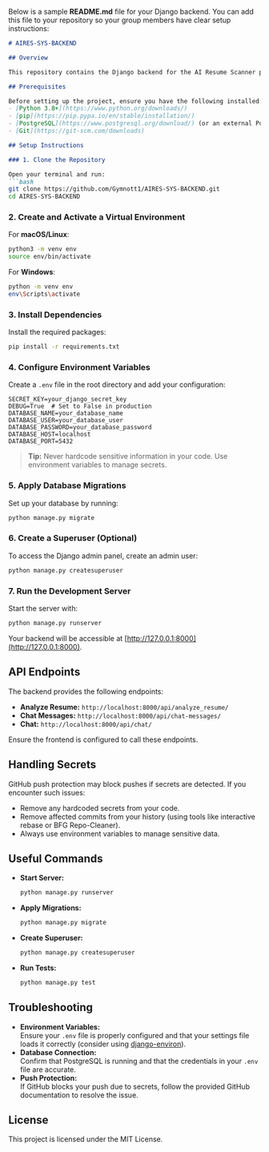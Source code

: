 Below is a sample **README.md** file for your Django backend. You can add this file to your repository so your group members have clear setup instructions:

```markdown
# AIRES-SYS-BACKEND

## Overview

This repository contains the Django backend for the AI Resume Scanner project. The backend handles API endpoints for resume analysis and chat functionality. It connects to a PostgreSQL database and is built with Django.

## Prerequisites

Before setting up the project, ensure you have the following installed:
- [Python 3.8+](https://www.python.org/downloads/)
- [pip](https://pip.pypa.io/en/stable/installation/)
- [PostgreSQL](https://www.postgresql.org/download/) (or an external PostgreSQL service)
- [Git](https://git-scm.com/downloads)

## Setup Instructions

### 1. Clone the Repository

Open your terminal and run:
```bash
git clone https://github.com/Gymnott1/AIRES-SYS-BACKEND.git
cd AIRES-SYS-BACKEND
```

### 2. Create and Activate a Virtual Environment

For **macOS/Linux**:
```bash
python3 -m venv env
source env/bin/activate
```

For **Windows**:
```bash
python -m venv env
env\Scripts\activate
```

### 3. Install Dependencies

Install the required packages:
```bash
pip install -r requirements.txt
```

### 4. Configure Environment Variables

Create a `.env` file in the root directory and add your configuration:
```
SECRET_KEY=your_django_secret_key
DEBUG=True  # Set to False in production
DATABASE_NAME=your_database_name
DATABASE_USER=your_database_user
DATABASE_PASSWORD=your_database_password
DATABASE_HOST=localhost
DATABASE_PORT=5432
```
> **Tip:** Never hardcode sensitive information in your code. Use environment variables to manage secrets.

### 5. Apply Database Migrations

Set up your database by running:
```bash
python manage.py migrate
```

### 6. Create a Superuser (Optional)

To access the Django admin panel, create an admin user:
```bash
python manage.py createsuperuser
```

### 7. Run the Development Server

Start the server with:
```bash
python manage.py runserver
```
Your backend will be accessible at [http://127.0.0.1:8000](http://127.0.0.1:8000).

## API Endpoints

The backend provides the following endpoints:
- **Analyze Resume:** `http://localhost:8000/api/analyze_resume/`
- **Chat Messages:** `http://localhost:8000/api/chat-messages/`
- **Chat:** `http://localhost:8000/api/chat/`

Ensure the frontend is configured to call these endpoints.

## Handling Secrets

GitHub push protection may block pushes if secrets are detected. If you encounter such issues:
- Remove any hardcoded secrets from your code.
- Remove affected commits from your history (using tools like interactive rebase or BFG Repo-Cleaner).
- Always use environment variables to manage sensitive data.

## Useful Commands

- **Start Server:**  
  ```bash
  python manage.py runserver
  ```
- **Apply Migrations:**  
  ```bash
  python manage.py migrate
  ```
- **Create Superuser:**  
  ```bash
  python manage.py createsuperuser
  ```
- **Run Tests:**  
  ```bash
  python manage.py test
  ```

## Troubleshooting

- **Environment Variables:**  
  Ensure your `.env` file is properly configured and that your settings file loads it correctly (consider using [django-environ](https://github.com/joke2k/django-environ)).
- **Database Connection:**  
  Confirm that PostgreSQL is running and that the credentials in your `.env` file are accurate.
- **Push Protection:**  
  If GitHub blocks your push due to secrets, follow the provided GitHub documentation to resolve the issue.

## License

This project is licensed under the MIT License.
```

